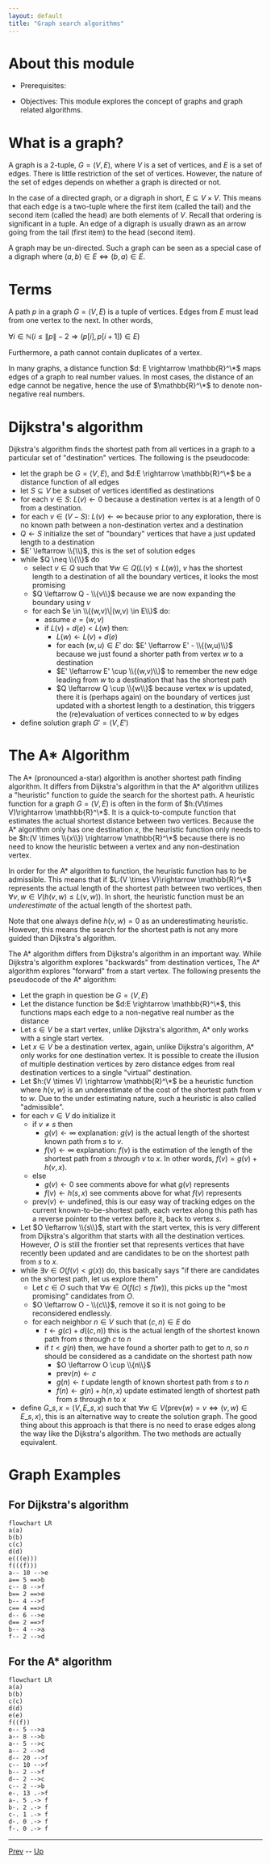 ```yaml
---
layout: default
title: "Graph search algorithms"
---
```


# About this module

-   Prerequisites:

-   Objectives: This module explores the concept of graphs and graph
    related algorithms.

# What is a graph?

A graph is a 2-tuple, $G=(V,E)$, where $V$ is a set of vertices, and $E$
is a set of edges. There is little restriction of the set of vertices.
However, the nature of the set of edges depends on whether a graph is
directed or not.

In the case of a directed graph, or a digraph in short,
$E\subseteq V \times V$. This means that each edge is a two-tuple where
the first item (called the tail) and the second item (called the head)
are both elements of $V$. Recall that ordering is significant in a
tuple. An edge of a digraph is usually drawn as an arrow going from the
tail (first item) to the head (second item).

A graph may be un-directed. Such a graph can be seen as a special case
of a digraph where $(a,b)\in E \Leftrightarrow (b,a) \in E$.

# Terms

A path $p$ in a graph $G=(V,E)$ is a tuple of vertices. Edges from $E$
must lead from one vertex to the next. In other words,

$\forall i \in \mathbb{N}(i \le \|p\|-2 \Rightarrow (p[i],p[i+1]) \in E)$

Furthermore, a path cannot contain duplicates of a vertex.

In many graphs, a distance function $d: E \rightarrow \mathbb{R}^\*$ maps
edges of a graph to real number values. In most cases, the distance of
an edge cannot be negative, hence the use of $\mathbb{R}^\*$ to denote
non-negative real numbers.

# Dijkstra's algorithm

Dijkstra's algorithm finds the shortest path from all vertices in a
graph to a particular set of "destination" vertices. The following is
the pseudocode:

-   let the graph be $G=(V,E)$, and $d:E \rightarrow \mathbb{R}^\*$ be a
    distance function of all edges
-   let $S \subseteq V$ be a subset of vertices identified as
    destinations
-   for each $v \in S$: $L(v) \leftarrow 0$ because a destination vertex
    is at a length of 0 from a destination.
-   for each $v \in (V-S)$: $L(v) \leftarrow \infty$ because prior to
    any exploration, there is no known path between a non-destination
    vertex and a destination
-   $Q \leftarrow S$ initialize the set of "boundary" vertices that have
    a just updated length to a destination
-   $E' \leftarrow \\{\\}$, this is the set of solution edges
-   while $Q \neq \\{\\}$ do
    -   select $v \in Q$ such that $\forall w \in Q(L(v) \le L(w))$, $v$
        has the shortest length to a destination of all the boundary
        vertices, it looks the most promising
    -   $Q \leftarrow Q - \\{v\\}$ because we are now expanding the
        boundary using $v$
    -   for each $e \in \\{(w,v)\|(w,v) \in E\\}$ do:
        -   assume $e = (w,v)$
        -   if $L(v)+d(e) < L(w)$ then:
            -   $L(w) \leftarrow L(v)+d(e)$
            -   for each $(w,u) \in E'$ do:
                $E' \leftarrow E' - \\{(w,u)\\}$ because we just found a
                shorter path from vertex $w$ to a destination
            -   $E' \leftarrow E' \cup \\{(w,v)\\}$ to remember the new
                edge leading from $w$ to a destination that has the
                shortest path
            -   $Q \leftarrow Q \cup \\{w\\}$ because vertex $w$ is
                updated, there it is (perhaps again) on the boundary of
                vertices just updated with a shortest length to a
                destination, this triggers the (re)evaluation of
                vertices connected to $w$ by edges
-   define solution graph $G' = (V, E')$

# The A\* Algorithm

The A\* (pronounced a-star) algorithm is another shortest path finding
algorithm. It differs from Dijkstra's algorithm in that the A\*
algorithm utilizes a "heuristic" function to guide the search for the
shortest path. A heuristic function for a graph $G=(V,E)$ is often in
the form of $h:(V\times V)\rightarrow
  \mathbb{R}^\*$. It is a quick-to-compute function that estimates the
actual shortest distance between two vertices. Because the A\* algorithm
only has one destination $x$, the heuristic function only needs to be
$h:(V \times \\{x\\}) \rightarrow \mathbb{R}^\*$ because there is no need
to know the heuristic between a vertex and any non-destination vertex.

In order for the A\* algorithm to function, the heuristic function has
to be admissible. This means that if
$L:(V \times V)\rightarrow \mathbb{R}^\*$ represents the actual length of
the shortest path between two vertices, then
$\forall v,w\in V(h(v,w) \leq L(v,w))$. In short, the heuristic function
must be an *underestimate* of the actual length of the shortest path.

Note that one always define $h(v,w)=0$ as an underestimating heuristic.
However, this means the search for the shortest path is not any more
guided than Dijkstra's algorithm.

The A\* algorithm differs from Dijkstra's algorithm in an important way.
While Dijkstra's algorithm explores "backwards" from destination
vertices, The A\* algorithm explores "forward" from a start vertex. The
following presents the pseudocode of the A\* algorithm:

-   Let the graph in question be $G=(V,E)$
-   Let the distance function be $d:E \rightarrow \mathbb{R}^\*$, this
    functions maps each edge to a non-negative real number as the
    distance
-   Let $s \in V$ be a start vertex, unlike Dijkstra's algorithm, A\*
    only works with a single start vertex.
-   Let $x \in V$ be a destination vertex, again, unlike Dijkstra's
    algorithm, A\* only works for one destination vertex. It is possible
    to create the illusion of multiple destination vertices by zero
    distance edges from real destination vertices to a single "virtual"
    destination.
-   Let $h:(V \times V) \rightarrow \mathbb{R}^\*$ be a heuristic
    function where $h(v,w)$ is an underestimate of the cost of the
    shortest path from $v$ to $w$. Due to the under estimating nature,
    such a heuristic is also called "admissible".
-   for each $v \in V$ do initialize it
    -   if $v \neq s$ then
        -   $g(v) \leftarrow \infty$ explanation: $g(v)$ is the actual
            length of the shortest known path from $s$ to $v$.
        -   $f(v) \leftarrow \infty$ explanation: $f(v)$ is the
            estimation of the length of the shortest path from $s$
            *through* $v$ to $x$. In other words, $f(v)=g(v)+h(v,x)$.
    -   else
        -   $g(v) \leftarrow 0$ see comments above for what $g(v)$
            represents
        -   $f(v) \leftarrow h(s,x)$ see comments above for what $f(v)$
            represents
    -   $\mathrm{prev}(v) \leftarrow \mathrm{undefined}$, this is our
        easy way of tracking edges on the current known-to-be-shortest
        path, each vertex along this path has a reverse pointer to the
        vertex before it, back to vertex $s$.
-   Let $O \leftarrow \\{s\\}$, start with the start vertex, this is very
    different from Dijkstra's algorithm that starts with all the
    destination vertices. However, $O$ is still the frontier set that
    represents vertices that have recently been updated and are
    candidates to be on the shortest path from $s$ to $x$.
-   while $\exists v \in O(f(v) < g(x))$ do, this basically says "if
    there are candidates on the shortest path, let us explore them"
    -   Let $c \in O$ such that $\forall w \in O(f(c) \le f(w))$, this
        picks up the "most promising" candidates from $O$.
    -   $O \leftarrow O - \\{c\\}$, remove it so it is not going to be
        reconsidered endlessly.
    -   for each neighbor $n \in V$ such that $(c, n) \in E$ do
        -   $t \leftarrow g(c)+d((c,n))$ this is the actual length of
            the shortest known path from $s$ through $c$ to $n$
        -   if $t < g(n)$ then, we have found a shorter path to get to
            $n$, so $n$ should be considered as a candidate on the
            shortest path now
            -   $O \leftarrow O \cup \\{n\\}$
            -   $\mathrm{prev}(n) \leftarrow c$
            -   $g(n) \leftarrow t$ update length of known shortest path
                from $s$ to $n$
            -   $f(n) \leftarrow g(n)+h(n,x)$ update estimated length of
                shortest path from $s$ through $n$ to $x$
-   define $G\_{s,x}=(V,E\_{s,x})$ such that
    $\forall w \in V(\mathrm{prev}(w)=v \Leftrightarrow (v,w) \in E\_{s,x})$,
    this is an alternative way to create the solution graph. The good
    thing about this approach is that there is no need to erase edges
    along the way like the Dijkstra's algorithm. The two methods are
    actually equivalent.

# Graph Examples

## For Dijkstra's algorithm
```mermaid
flowchart LR
a(a)
b(b)
c(c)
d(d)
e(((e)))
f(((f)))
a-- 10 -->e
a== 5 ==>b
c-- 8 -->f
b== 2 ==>e
b-- 4 -->f
c== 4 ==>d
d-- 6 -->e
d== 2 ==>f
b-- 4 -->a
f-- 2 -->d
```

## For the A* algorithm

```mermaid
flowchart LR
a(a)
b(b)
c(c)
d(d)
e(e)
f((f))
e-- 5 -->a
a-- 8 -->b
a-- 5 -->c
a-- 2 -->d
d-- 20 -->f
c-- 10 -->f
b-- 2 -->f
d-- 2 -->c
c-- 2 -->b
e-. 13 .->f
a-. 5 .-> f
b-. 2 .-> f
c-. 1 .-> f
d-. 0 .-> f
f-. 0 .-> f
```

<hr>

[Prev](asymptoticNotations.md) -- [Up](README.md)

